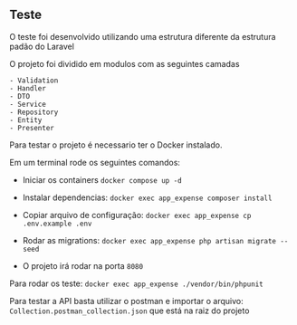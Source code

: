 
## Teste

O teste foi desenvolvido utilizando uma estrutura diferente da estrutura padão do Laravel

O projeto foi dividido em modulos com as seguintes camadas

```
- Validation
- Handler
- DTO
- Service
- Repository
- Entity
- Presenter
```


Para testar o projeto é necessario ter o Docker instalado.

Em um terminal rode os seguintes comandos:

* Iniciar os containers `docker compose up -d`
* Instalar dependencias: `docker exec app_expense composer install` 

* Copiar arquivo de configuração: `docker exec app_expense cp .env.example .env`
* Rodar as migrations: `docker exec app_expense php artisan migrate --seed`
* O projeto irá rodar na porta `8080`


Para rodar os teste: `docker exec app_expense ./vendor/bin/phpunit`

Para testar a API basta utilizar o postman e importar o arquivo: `Collection.postman_collection.json` 
que está na raiz do projeto
